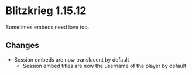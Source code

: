 # Blitzkrieg 1.15.12

Sometimes embeds need love too.

## Changes

- Session embeds are now translucent by default
  - Session embed titles are now the username of the player by default
